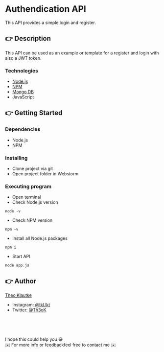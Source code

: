 # Authendication API

This API provides a simple login and register.

## 👉 Description

This API can be used as an example or template for a register and login with also a JWT token.

### Technologies 
* [Node.js](https://nodejs.org/en/)
* [NPM](https://www.npmjs.com/)
* [Mongo DB](https://www.mongodb.com/)
* JavaScript

## 👉 Getting Started

### Dependencies

* Node.js
* NPM

### Installing

* Clone project via git
* Open project folder in Webstorm

### Executing program

* Open terminal
* Check Node.js version

```
node -v
```

* Check NPM version

```
npm -v
```

* Install all Node.js packages

```
npm i
```

* Start API

```
node app.js
```

## 👉 Author

[Theo Klautke](https://github.com/tklautke)

* Instagram: [@tkl.lkt](https://www.instagram.com/tkl.lkt/)
* Twitter: [@Th3oK](https://twitter.com/Th3oK)

<br>
<br>
<br>


I hope this could help you 😀 <br>
✉️ For more info or feedbackfeel free to contact me ✉️
